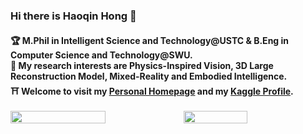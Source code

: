 ### Hi there is Haoqin Hong 👋

#### 🏆 M.Phil in Intelligent Science and Technology@USTC & B.Eng in Computer Science and Technology@SWU. <br> 🧐 My research interests are Physics-Inspired Vision, 3D Large Reconstruction Model, Mixed-Reality and Embodied Intelligence. <br> ⛩️ Welcome to visit my [Personal Homepage](//haoqinhong.github.io/) and my [Kaggle Profile](https://www.kaggle.com/haoqinhong).

<div style="display: flex; justify-content: space-around;">
  <img src="https://github-readme-stats-one-bice.vercel.app/api?username=haoqinhong&show_icons=true&include_all_commits=true&count_private=true&role=OWNER,ORGANIZATION_MEMBER,COLLABORATOR&hide=prs" width="55%" />
  <img src="https://github-readme-stats.vercel.app/api/top-langs/?username=haoqinhong&layout=compact&hide=html,scss,css,shell" width="45%" />
</div>



<!--
**HaoqinHong/haoqinhong** is a ✨ _special_ ✨ repository because its `README.md` (this file) appears on your GitHub profile.

Here are some ideas to get you started:

- 🔭 I’m currently working on ...
- 🌱 I’m currently learning ...
- 👯 I’m looking to collaborate on ...
- 🤔 I’m looking for help with ...
- 💬 Ask me about ...
- 📫 How to reach me: ...
- 😄 Pronouns: ...
- ⚡ Fun fact: ...
-->
